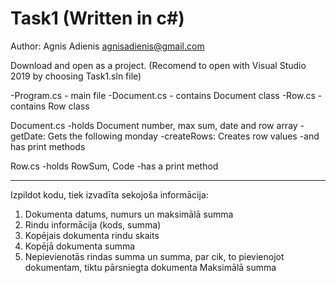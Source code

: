 # Task1 (Written in c#)
Author: Agnis Adienis agnisadienis@gmail.com

Download and open as a project. (Recomend to open with Visual Studio 2019 by choosing Task1.sln file)

-Program.cs - main file
-Document.cs - contains Document class 
-Row.cs - contains Row class

Document.cs
-holds Document number, max sum, date and row array
-getDate: Gets the following monday
-createRows: Creates row values
-and has print methods


Row.cs
-holds RowSum, Code
-has a print method

--------------------------------------------------
Izpildot kodu, tiek izvadīta sekojoša informācija:
1) Dokumenta datums, numurs un maksimālā summa
2) Rindu informācija (kods, summa)
3) Kopējais dokumenta rindu skaits
4) Kopējā dokumenta summa
5) Nepievienotās rindas summa un summa, par cik, to pievienojot dokumentam, tiktu pārsniegta dokumenta Maksimālā summa

